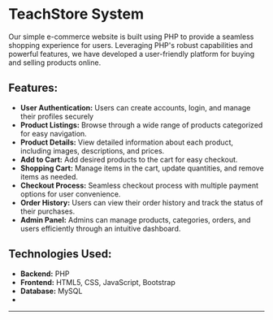 # TeachStore System

Our simple e-commerce website is built using PHP  to provide a seamless shopping experience for users. Leveraging PHP's robust capabilities and powerful features, we have developed a user-friendly platform for buying and selling products online.

## Features:

- **User Authentication:** Users can create accounts, login, and manage their profiles securely
- **Product Listings:** Browse through a wide range of products categorized for easy navigation.
- **Product Details:** View detailed information about each product, including images, descriptions, and prices.
- **Add to Cart:** Add desired products to the cart for easy checkout.
- **Shopping Cart:** Manage items in the cart, update quantities, and remove items as needed.
- **Checkout Process:** Seamless checkout process with multiple payment options for user convenience.
- **Order History:** Users can view their order history and track the status of their purchases.
- **Admin Panel:** Admins can manage products, categories, orders, and users efficiently through an intuitive dashboard.

## Technologies Used:

- **Backend:** PHP
- **Frontend:** HTML5, CSS, JavaScript, Bootstrap
- **Database:** MySQL
- 
---
